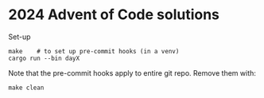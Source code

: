 # 2024 Advent of Code solutions

Set-up
```
make    # to set up pre-commit hooks (in a venv)
cargo run --bin dayX
```

Note that the pre-commit hooks apply to entire git repo. Remove them with:
```
make clean
```

